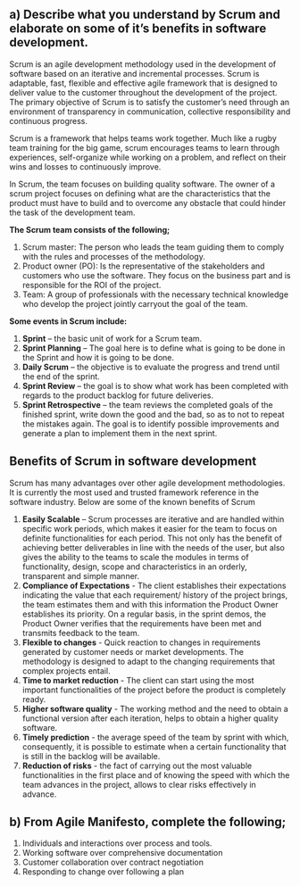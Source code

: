 ## a)	Describe what you understand by Scrum and elaborate on some of it’s benefits in software development. ##

Scrum is an agile development methodology used in the development of software based on an iterative and incremental processes. Scrum is adaptable, fast, flexible and effective agile framework that is designed to deliver value to the customer throughout the development of the project. The primary objective of Scrum is to satisfy the customer’s need through an environment of transparency in communication, collective responsibility and continuous progress. 

Scrum is a framework that helps teams work together. Much like a rugby team training for the big game, scrum encourages teams to learn through experiences, self-organize while working on a problem, and reflect on their wins and losses to continuously improve.

In Scrum, the team focuses on building quality software. The owner of a scrum project focuses on defining what are the characteristics that the product must have to build and to overcome any obstacle that could hinder the task of the development team.

**The Scrum team consists of the following;**
1.	Scrum master: The person who leads the team guiding them to comply with the rules and processes of the methodology.
2.	Product owner (PO): Is the representative of the stakeholders and customers who use the software. They focus on the business part and is responsible for the ROI of the project. 
3.	Team: A group of professionals with the necessary technical knowledge who develop the project jointly carryout the goal of the team.

**Some events in Scrum include:**
1.	**Sprint** – the basic unit of work for a Scrum team. 
2.	**Sprint Planning** – The goal here is to define what is going to be done in the Sprint and how it is going to be done.
3.	**Daily Scrum** – the objective is to evaluate the progress and trend until the end of the sprint.
4.	**Sprint Review** – the goal is to show what work has been completed with regards to the product backlog for future deliveries.
5.	**Sprint Retrospective** – the team reviews the completed goals of the finished sprint, write down the good and the bad, so as to not to repeat the mistakes again. The goal is to identify possible improvements and generate a plan to implement them in the next sprint.

## Benefits of Scrum in software development ## 

Scrum has many advantages over other agile development methodologies. It is currently the most used and trusted framework reference in the software industry. Below are some of the known benefits of Scrum
1.	**Easily Scalable** – Scrum processes are iterative and are handled within specific work periods, which makes it easier for the team to focus on definite functionalities for each period. This not only has the benefit of achieving better deliverables in line with the needs of the user, but also gives the ability to the teams to scale the modules in terms of functionality, design, scope and characteristics in an orderly, transparent and simple manner.
2.	**Compliance of Expectations** - The client establishes their expectations indicating the value that each requirement/ history of the project brings, the team estimates them and with this information the Product Owner establishes its priority. On a regular basis, in the sprint demos, the Product Owner verifies that the requirements have been met and transmits feedback to the team.
3.	**Flexible to changes** - 
Quick reaction to changes in requirements generated by customer needs or market developments. The methodology is designed to adapt to the changing requirements that complex projects entail.
4.	**Time to market reduction** - The client can start using the most important functionalities of the project before the product is completely ready.
5.	**Higher software quality** - The working method and the need to obtain a functional version after each iteration, helps to obtain a higher quality software.
6.	**Timely prediction** - the average speed of the team by sprint with which, consequently, it is possible to estimate when a certain functionality that is still in the backlog will be available.
7.	**Reduction of risks** - the fact of carrying out the most valuable functionalities in the first place and of knowing the speed with which the team advances in the project, allows to clear risks effectively in advance.


## b)	From Agile Manifesto, complete the following; ##

1.	Individuals and interactions over process and tools.
2.	Working software over comprehensive documentation
3.	Customer collaboration over contract negotiation
4.	Responding to change over following a plan

